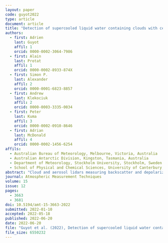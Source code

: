 ```yaml
---
layout: paper
code: guyot2022
type: article
document: article
title: "Detection of supercooled liquid water containing clouds with ceilometers: development and evaluation of deterministic and data-driven retrievals"
authors:
  - first: Adrien
    last: Guyot
    affil: 1
    orcid: 0000-0002-3064-7986
  - first: Alain
    last: Protat
    affil: 1
    orcid: 0000-0002-8933-874X
  - first: Simon P.
    last: Alexander
    affil: 2
    orcid: 0000-0001-6823-8857
  - first: Andrew
    last: Klekociuk
    affil: 2
    orcid: 0000-0003-3335-0034
  - first: Peter
    last: Kuma
    affil: 3
    orcid: 0000-0002-0910-8646
  - first: Adrian
    last: McDonald
    affil: 4
    orcid: 0000-0002-1456-6254
affils:
  - Australian Bureau of Meteorology, Melbourne, Victoria, Australia
  - Australian Antarctic Division, Kingston, Tasmania, Australia
  - Department of Meteorology, Stockholm University, Stockholm, Sweden
  - School of Physical and Chemical Sciences, University of Canterbury, Christchurch, Aotearoa/New Zealand
abstract: "Cloud and aerosol lidars measuring backscatter and depolarization ratio are the most suitable lidars to detect cloud phase (liquid, ice, or mixed phase). However, such instruments are not widely deployed as part of operational networks. In this study, we propose a new algorithm to detect supercooled liquid water containing clouds (SLCC) based on ceilometers measuring only co-polarization backscatter. We utilize observations collected at Davis, Antarctica, where low-level, mixed-phase clouds, including supercooled liquid water (SLW) droplets and ice crystals, remain poorly understood due to the paucity of ground-based observations. A 3-month set of observations were collected during the austral summer of November 2018 to February 2019, with a variety of instruments including a depolarization lidar and a W-band cloud radar which were used to build a two-dimensional cloud phase mask distinguishing SLW and mixed-phase clouds. This cloud phase mask is used as the reference to develop a new algorithm based on the observations of a single polarization ceilometer operating in the vicinity for the same period. Deterministic and data-driven retrieval approaches were evaluated: an extreme gradient boosting (XGBoost) framework ingesting backscatter average characteristics was the most effective method at reproducing the classification obtained with the combined radar–lidar approach with an accuracy as high as 0.91. This study provides a new SLCC retrieval approach based on ceilometer data and highlights the considerable benefits of these instruments to provide intelligence on cloud phase in polar regions that usually suffer from a paucity of observations. Finally, the two algorithms were applied to a full year of ceilometer observations to retrieve cloud phase and frequency of occurrences of SLCC: SLCC was present 29 ± 6 % of the time for T19 and 24 ± 5 % of the time for G22-Davis over that annual cycle."
journal: Atmospheric Measurement Techniques
volume: 15
issue: 12
pages:
  - 3663
  - 3681
doi: 10.5194/amt-15-3663-2022
submitted: 2022-01-10
accepted: 2022-05-18
published: 2022-06-20
date: 2022-06-20
file: "Guyot et al. (2022), Detection of supercooled liquid water containing clouds with ceilometers development and evaluation of deterministic and data-driven retrievals.pdf"
file_size: 6550232
---
```

